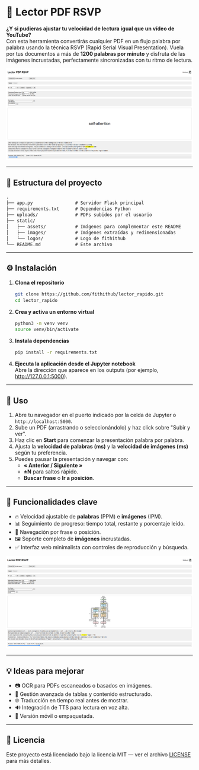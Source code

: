 # 🚀 Lector PDF RSVP

**¿Y si pudieras ajustar tu velocidad de lectura igual que un vídeo de YouTube?**  
Con esta herramienta convertirás cualquier PDF en un flujo palabra por palabra usando la técnica RSVP (Rapid Serial Visual Presentation). Vuela por tus documentos a más de **1200 palabras por minuto** y disfruta de las imágenes incrustadas, perfectamente sincronizadas con tu ritmo de lectura.

![wordUI](static/assets/wordUI.png)

---

## 📂 Estructura del proyecto

```
.
├── app.py                # Servidor Flask principal
├── requirements.txt      # Dependencias Python
├── uploads/              # PDFs subidos por el usuario
├── static/
│   ├── assets/           # Imágenes para complementar este README
│   ├── images/           # Imágenes extraídas y redimensionadas
│   └── logos/            # Logo de fithithub
└── README.md             # Este archivo
```

---

## ⚙️ Instalación

1. **Clona el repositorio**  
   ```bash
   git clone https://github.com/fithithub/lector_rapido.git
   cd lector_rapido
   ```

2. **Crea y activa un entorno virtual**  
   ```bash
   python3 -m venv venv
   source venv/bin/activate
   ```

3. **Instala dependencias**  
   ```bash
   pip install -r requirements.txt
   ```

4. **Ejecuta la aplicación desde el Jupyter notebook**  
   Abre la dirección que aparece en los outputs (por ejemplo, http://127.0.0.1:5000).

---

## 🚀 Uso

1. Abre tu navegador en el puerto indicado por la celda de Jupyter o `http://localhost:5000`.
2. Sube un PDF (arrastrando o seleccionándolo) y haz click sobre "Subir y ver".
3. Haz clic en **Start** para comenzar la presentación palabra por palabra.
4. Ajusta la **velocidad de palabras (ms)** y la **velocidad de imágenes (ms)** según tu preferencia.
5. Puedes pausar la presentación y navegar con:
   - **« Anterior / Siguiente »**  
   - **±N** para saltos rápido.
   - **Buscar frase** o **Ir a posición**.

---

## 🎯 Funcionalidades clave

- 🔥 Velocidad ajustable de **palabras** (PPM) e **imágenes** (IPM).  
- 📊 Seguimiento de progreso: tiempo total, restante y porcentaje leído.  
- 🔄 Navegación por frase o posición.  
- 🖼️ Soporte completo de **imágenes** incrustadas.  
- ✅ Interfaz web minimalista con controles de reproducción y búsqueda.

![imageUI](static/assets/imageUI.png)

---

## 💡 Ideas para mejorar

- 📷 OCR para PDFs escaneados o basados en imágenes.  
- 📑 Gestión avanzada de tablas y contenido estructurado.  
- 🌐 Traducción en tiempo real antes de mostrar.  
- 🔊 Integración de TTS para lectura en voz alta.  
- 📱 Versión móvil o empaquetada.
  
---

## 📄 Licencia

Este proyecto está licenciado bajo la licencia MIT — ver el archivo [LICENSE](LICENSE) para más detalles.
